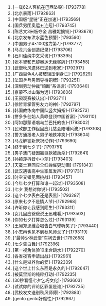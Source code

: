 
1. [一载62人客机在巴西坠毁]-[1793778]
1. [北京暴雨]-[1792863]
1. [中国版“星链”正在加速]-[1793569]
1. [国乒男团奥运五连冠]-[1793745]
1. [陈艺文3米板夺金 昌雅妮摘铜]-[1793678]
1. [北京发布洪水蓝色预警]-[1793590]
1. [中国男子4×100接力第7]-[1793777]
1. [马龙六金创造纪录]-[1793706]
1. [石川佳纯中文采访]-[1793395]
1. [张本智和巴黎奥运无缘奖牌]-[1793458]
1. [武僧秋风遗体已送到老家]-[1792917]
1. [广西百色4人被玻璃压倒身亡]-[1792629]
1. [法国乒乓男团夺得铜牌]-[1793251]
1. [深圳劳动仲裁“熔断”系谣言]-[1793640]
1. [京蒙不以山海为远]-[1793606]
1. [王昶观赛被认出]-[1793711]
1. [徐哲青掌管男友力的神]-[1792797]
1. [韩国教练向中国队竖大拇指]-[1792573]
1. [拼多多创始人黄峥登顶中国首富]-[1793110]
1. [阿如那蒙语唱乌兰巴托的夜]-[1793002]
1. [民政部工作组回应儿慈会陪睡风波]-[1793108]
1. [警方通报老人男子地铁冲突]-[1793604]
1. [马龙解锁新庆祝动作]-[1793690]
1. [终于到七夕了]-[1793751]
1. [男子澳门疑因赢巨款被劫杀]-[1792841]
1. [孙颖莎抖音小小莎]-[1793403]
1. [天蚕土豆回应全红婵催更动画]-[1791843]
1. [武汉遇害高中生家属发声]-[1791731]
1. [时空交错见面挑战]-[1793457]
1. [今年七夕打算和谁一起过]-[1793508]
1. [七夕 我想对你说]-[1793502]
1. [这个七夕表白还是表黑]-[1793287]
1. [原来七夕不是情人节]-[1792968]
1. [许昕你让我感到陌生]-[1793311]
1. [女儿回应爸爸说王迅难看]-[1793503]
1. [你的七夕打算怎么过]-[1793139]
1. [王昶郑思维合唱告白气球听笑了]-[1793440]
1. [小志再也见不到秋风师父了]-[1793119]
1. [“最帅少林武僧”车祸去世]-[1792658]
1. [七夕告白舞]-[1792396]
1. [第一视角体验10米台跳水]-[1792270]
1. [各省夜宵申请出战]-[1792961]
1. [什么是滋养你的爱]-[1792309]
1. [这个世上什么东西是永久的]-[1792647]
1. [被莫里斯的纯粹打动]-[1792235]
1. [30秒看懂七夕乞巧文化]-[1793603]
1. [试试你的评论区彩蛋是谁]-[1792735]
1. [武校发文送别秋风师傅]-[1792883]
1. [gento gento好魔性]-[1792867]